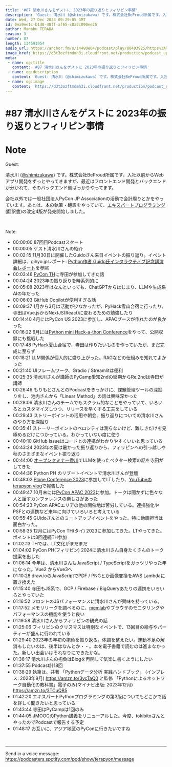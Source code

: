 ```yaml
---
title: '#87 清水川さんをゲストに 2023年の振り返りとフィリピン事情'
description: 'Guest: 清水川 (@shimizukawa) です。株式会社BeProud所属です。入社以前からWebアプリ開発をずっとやってきますが、最近はフロントエンド開発とバックエンドが分かれて、そのバッ'
date: Wed, 27 Dec 2023 09:29:05 GMT
id: 0ea9ee1c-b1d0-48ff-af65-c8a2c090ee25
author: Manabu TERADA
season: 3
number: 87
length: 134591954
audio_url: https://anchor.fm/s/14480e04/podcast/play/80493925/https%3A%2F%2Fd3ctxlq1ktw2nl.cloudfront.net%2Fstaging%2F2023-11-27%2F7f58b66f-ac60-b923-ba3c-641b65410009.mp3
image_href: https://d3t3ozftmdmh3i.cloudfront.net/production/podcast_uploaded/3302665/3302665-1582446732992-f3e5401da36c1.jpg
meta:
 - name: og:title
   content: '#87 清水川さんをゲストに 2023年の振り返りとフィリピン事情'
 - name: og:description
   content: 'Guest: 清水川 (@shimizukawa) です。株式会社BeProud所属です。入社以前からWebアプリ開発をずっとやってきますが、最近はフロントエンド開発とバックエンドが分かれて、そのバッ'
 - name: og:image
   content: 'https://d3t3ozftmdmh3i.cloudfront.net/production/podcast_uploaded/3302665/3302665-1582446732992-f3e5401da36c1.jpg'
---
```

# #87 清水川さんをゲストに 2023年の振り返りとフィリピン事情

<DisplayDate :dateStr="'Wed, 27 Dec 2023 09:29:05 GMT'" />
<DisplaySeason :season="3" :topic="87" />


# Note

<p>Guest:</p>
<p>清水川 (<a href="https://twitter.com/shimizukawa" rel="noreferrer nofollow noopener" target="_blank">@shimizukawa</a>) です。株式会社BeProud所属です。入社以前からWebアプリ開発をずっとやってきますが、最近はフロントエンド開発とバックエンドが分かれて、そのバックエンド側ばっかりやってます。</p>
<p>会社以外では一般社団法人PyCon JP Associationの活動で会計周りとかをやっています。あとは、本の執筆・翻訳をやっていて、<a href="https://amzn.to/3PPiIuy" rel="noreferrer nofollow noopener" target="_blank">エキスパートプログラミング</a>(翻訳書)の改定4版が発売開始しました。</p>
<p><br /></p>
<p>Note:</p>
<ul>
 <li>00:00:00 87回目Podcastスタート</li>
 <li>00:00:05 ゲスト清水川さんの紹介</li>
  <li>00:02:15 11月30日に開催したGuidoさん来日イベントの振り返り。イベント詳細は、gihyo.jpレポート: <a href="https://gihyo.jp/article/2023/12/guido-talkshow" rel="noreferrer nofollow noopener" target="_blank">Python作者 Guido氏インタラクティブ記念講演会レポート</a>を参照</li>
  <li>00:03:46 <a href="https://th.pycon.org/" rel="noreferrer nofollow noopener" target="_blank">PyCon TH</a>に寺田が参加してきた話</li>
  <li>00:04:24 2023年の振り返りを時系列的に</li>
  <li>00:05:08 2023年はなんといっても、ChatGPTからはじまり、LLMや生成系AIの年だった</li>
  <li>00:06:03 GitHub Copilotが便利すぎる話</li>
  <li>00:09:37 1月から3月は活動が少なかったが、PyHack雪山合宿に行ったり、寺田はVue.jsからNextJS(React)に変わるための勉強したり</li>
  <li>00:14:40 4月にはPyCon US 2023に参加し、APACブースが作れたのが良かった</li>
  <li>00:16:22 6月には<a href="https://pyhack.connpass.com/event/282942/" rel="noreferrer nofollow noopener" target="_blank">Python mini Hack-a-thon Conference</a>をやって、公開収録にも挑戦した</li>
  <li>00:17:48 PyHack夏山合宿で、寺田は作りたいものを作っていたが、まだ完成に至らず</li>
  <li>00:18:21 LLM関係が個人的に盛り上がった。RAGなどの仕組みを知れてよかった</li>
  <li>00:21:40 UIフレームワーク、Gradio / Streamlitは便利</li>
  <li>00:25:35 清水川さんが講師のPyCamp愛知2ndの延期からRe:2ndは寺田が講師</li>
  <li>00:26:46 もりもとさんとのPodcastをきっかけに、課題管理ツールの深掘りをし、池内さんから「Linear Method」の話は興味深かった</li>
  <li>00:28:06 清水川さんのチームでもスクラム的なことをやっていて、いろいろとカスタマイズしつつ、リリースを早くする工夫をしている</li>
  <li>00:29:43 ストリーポイントの活用や朝会、振り返りについての清水川さんのやり方を深掘り</li>
  <li>00:35:41 ストーリーポイントのベロシティは測らないけど、難しさだけを見極めるだけにつかっている。わかっていない度に使う</li>
  <li>00:40:10 GitHub Issueはコードとの連携がわかりやすくいいと思っている</li>
  <li>00:43:24 2023年の夏は暑かった振り返りから、フィリピンへの引っ越しや秋のさまざまなイベント振り返り</li>
  <li>00:44:00 <a href="https://osk.connpass.com/event/292551/" rel="noreferrer nofollow noopener" target="_blank">オープンセミナー香川</a>でLLMを使ったベクター検索の話を寺田がしてきた</li>
  <li>00:44:36 Python PH のリブートイベントで清水川さんが登壇</li>
  <li>00:48:02 <a href="https://2023.ploneconf.org/" rel="noreferrer nofollow noopener" target="_blank">Plone Conference 2023</a>に参加してLTしたり、<a href="https://www.youtube.com/@terapyon" rel="noreferrer nofollow noopener" target="_blank">YouTubeのterapyon vlog</a>で報告した</li>
  <li>00:49:47 10月末には<a href="https://2023-apac.pycon.jp/" rel="noreferrer nofollow noopener" target="_blank">PyCon APAC 2023</a>に参加。トークは聞かずに色々な人と話すカンファレンスの楽しさがあった</li>
  <li>00:54:23 PyCon APACエリアの他の開催地は苦労している。連携強化やPSFとの連携など来年に向けていろいろと考えている</li>
  <li>00:55:45 GUidoさんとのミートアップイベントをやった。特に動画担当は面白かった。</li>
  <li>00:58:35 12月にはPyCon TH(タイ) 2023に参加してきた。LTやってきた。ポイントは3回連続TH参加</li>
  <li>01:02:13 THでは、LT文化がまだまだ</li>
  <li>01:04:02 PyCon PH(フィリピン) 2024に清水川さん自身たくさんのトーク提案を出した</li>
  <li>01:06:14 今年は、清水川さんもJavaScript / TypeScriptをガッツリやった年になった。Vue2 からVue3へ</li>
  <li>01:10:28 draw.ioのJavaScriptでPDF / PNGとか画像変換をAWS Lambdaに置き換えた</li>
  <li>01:15:40 寺田もJS系で、GCP / Firebase / BigQueryあたりの連携をいろいろとやっていた</li>
  <li>01:16:52 フロントのJSパフォーマンスに清水川さんが興味を持っている。</li>
  <li>01:17:52 メモリリークを調べるのに、<a href="https://facebook.github.io/memlab/" rel="noreferrer nofollow noopener" target="_blank">memlab</a>やブラウザのモニタリングやパフォーマンスの機能を使うと良い</li>
  <li>01:19:58 清水川さんからフィリピンの観光の話</li>
  <li>01:25:06 フィリピンのクリスマスは特別なイベントで、13回目の給与やパーティーが盛んに行われている</li>
  <li>01:29:40 2023年の年初の抱負を振り返る。体調を整えたい。運動不足の解消もしたいのは、後半はなんとか・・。本を電子書籍で読むのは進まなかった。新しい出会いはそれなりにできたかな。</li>
  <li>01:36:17 清水川さんの抱負はBlogを再開して気楽に書くようにしたい</li>
  <li>01:37:55 Podcast計18回　</li>
  <li>01:38:29 執筆は、共著 「Pythonデータ分析 実践ハンドブック」 (インプレス: 2023年9月) <a href="https://amzn.to/3vcTaQ0" rel="noreferrer nofollow noopener" target="_blank">https://amzn.to/3vcTaQ0</a> と監修 「Pythonによるネットワーク自動化の教科書」電子のみ(マイナビ出版: 2023年12月) <a href="https://amzn.to/3TCuQB5" rel="noreferrer nofollow noopener" target="_blank">https://amzn.to/3TCuQB5</a></li>
  <li>01:42:20 エキスパートPythonプログラミングの第3版についてもどこかで話を詳しく聞きたいと思っている</li>
  <li>01:43:44 寺田はPyCampは1回のみ</li>
  <li>01:44:05 JMOOCのPython講義をリニューアルした。今度、tokibitoさんとやったのでPodcastで報告する予定</li>
  <li>01:48:17 お互いに、アジア地区のPyConに行きたいですね</li>
</ul>
<p><br /></p>

--- 

Send in a voice message: https://podcasters.spotify.com/pod/show/terapyon/message



<Player title="#87 清水川さんをゲストに 2023年の振り返りとフィリピン事情" 
  audio_url="https://anchor.fm/s/14480e04/podcast/play/80493925/https%3A%2F%2Fd3ctxlq1ktw2nl.cloudfront.net%2Fstaging%2F2023-11-27%2F7f58b66f-ac60-b923-ba3c-641b65410009.mp3" 
  image_href="https://d3t3ozftmdmh3i.cloudfront.net/production/podcast_uploaded/3302665/3302665-1582446732992-f3e5401da36c1.jpg" 
/>

